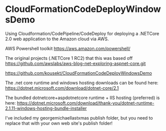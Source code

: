 # CloudFormationCodeDeployWindowsDemo
Using Cloudformation/CodePipeline/CodeDeploy for deploying a .NETCore 2.0 web application to the Amazon cloud via AWS.  

AWS Powershell toolkit
https://aws.amazon.com/powershell/

The original projects (.NETCore 1 RC2)  that this was based off
https://github.com/awslabs/aws-blog-net-exploring-aspnet-core.git

https://github.com/kousekt/CloudFormationCodeDeployWindowsDemo

The .net core runtime and windows hosting downloads can be found here:
https://dotnet.microsoft.com/download/dotnet-core/2.1 

The bundled dotnetcore+aspdotnetcore runtime + IIS hosting (preferred) is here:
https://dotnet.microsoft.com/download/thank-you/dotnet-runtime-2.1.11-windows-hosting-bundle-installer 

I've included my georgemichaellastxmas publish folder, but you need to replace that with your own web site's publish folder!
